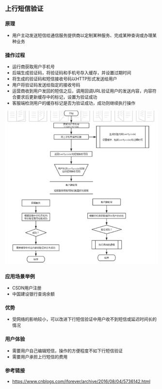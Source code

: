 ## 上行短信验证

### 原理

- 用户主动发送短信给通信服务提供商以定制某种服务、完成某种查询或办理某种业务

### 操作过程

- 运行商获取用户手机号
- 后端生成验证码，将验证码和手机号存入缓存，并设置过期时间
- 将生成的验证码和短信接收号码以HTTP形式发送给用户
- 用户将验证码发送给指定的接收号码
- 运营商收到用户发回的短信之后，调用回调URL验证用户的发送内容，内容符合要求后更新缓存中的标记，设置为验证成功
- 客服端检测用户的缓存标记是否为验证成功，成功则继续执行操作

![](上行短信验证.png)

### 应用场景举例

- CSDN用户注册
- 中国建设银行查询余额

### 优势

- 受网络的影响较小，可以改进下行短信验证中用户收不到短信或延迟时间长的情况

### 用户体验

- 需要用户自己编辑短信，操作的方便程度不如下行短信验证
- 需要用户承担上行短信的费用

### 参考链接

- https://www.cnblogs.com/iforever/archive/2016/08/04/5736142.html
